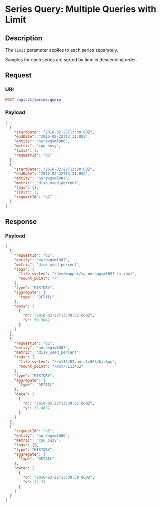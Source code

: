 # Series Query: Multiple Queries with Limit

## Description

The `limit` parameter applies to each series separately.

Samples for each series are sorted by time in descending order.

## Request

### URI

```elm
POST /api/v1/series/query
```

### Payload

```json
[
  {
    "startDate": "2016-02-22T13:30:00Z",
    "endDate": "2016-02-22T13:31:00Z",
    "entity": "nurswgvml006",
    "metric": "cpu_busy",
    "limit": 1,
    "requestId": "q1"
  },
  {
    "startDate": "2016-02-22T13:30:00Z",
    "endDate": "2016-02-22T13:31:00Z",
    "entity": "nurswgvml007",
    "metric": "disk_used_percent",
    "tags": {},
    "limit": 1,
    "requestId": "q2"
  }
]
```

## Response

### Payload

```json
[
  {
    "requestId": "q2",
    "entity": "nurswgvml007",
    "metric": "disk_used_percent",
    "tags": {
      "file_system": "/dev/mapper/vg_nurswgvml007-lv_root",
      "mount_point": "/"
    },
    "type": "HISTORY",
    "aggregate": {
      "type": "DETAIL"
    },
    "data": [
      {
        "d": "2016-02-22T13:30:52.000Z",
        "v": 59.3042
      }
    ]
  },
  {
    "requestId": "q2",
    "entity": "nurswgvml007",
    "metric": "disk_used_percent",
    "tags": {
      "file_system": "//u113452.nurstr003/backup",
      "mount_point": "/mnt/u113452"
    },
    "type": "HISTORY",
    "aggregate": {
      "type": "DETAIL"
    },
    "data": [
      {
        "d": "2016-02-22T13:30:52.000Z",
        "v": 33.4837
      }
    ]
  },
  {
    "requestId": "q1",
    "entity": "nurswgvml006",
    "metric": "cpu_busy",
    "tags": {},
    "type": "HISTORY",
    "aggregate": {
      "type": "DETAIL"
    },
    "data": [
      {
        "d": "2016-02-22T13:30:59.000Z",
        "v": 55.79
      }
    ]
  }
]
```
